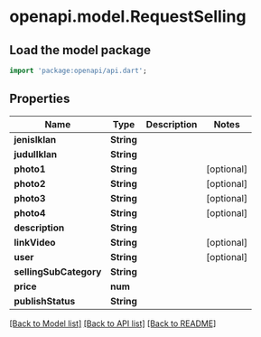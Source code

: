 # openapi.model.RequestSelling

## Load the model package
```dart
import 'package:openapi/api.dart';
```

## Properties
Name | Type | Description | Notes
------------ | ------------- | ------------- | -------------
**jenisIklan** | **String** |  | 
**judulIklan** | **String** |  | 
**photo1** | **String** |  | [optional] 
**photo2** | **String** |  | [optional] 
**photo3** | **String** |  | [optional] 
**photo4** | **String** |  | [optional] 
**description** | **String** |  | 
**linkVideo** | **String** |  | [optional] 
**user** | **String** |  | [optional] 
**sellingSubCategory** | **String** |  | 
**price** | **num** |  | 
**publishStatus** | **String** |  | 

[[Back to Model list]](../README.md#documentation-for-models) [[Back to API list]](../README.md#documentation-for-api-endpoints) [[Back to README]](../README.md)


